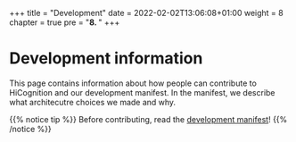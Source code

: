 +++
title = "Development"
date = 2022-02-02T13:06:08+01:00
weight = 8
chapter = true
pre = "<b>8. </b>"
+++

# Development information

This page contains information about how people can contribute to HiCognition and our development manifest. In the manifest, we describe what architecutre choices we made and why.

{{% notice tip %}}
Before contributing, read the [development manifest](/docs/development/development_info)!
{{% /notice %}}
